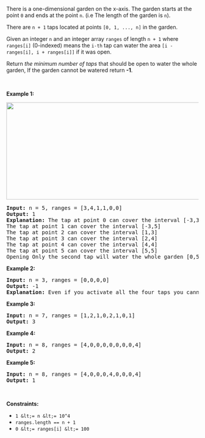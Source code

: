 There is a one-dimensional garden on the x-axis. The garden starts at the point `` 0 `` and ends at the point `` n ``. (i.e The length of the garden is `` n ``).

There are&nbsp;`` n + 1 `` taps located&nbsp;at points `` [0, 1, ..., n] `` in the garden.

Given an integer `` n `` and an integer array `` ranges `` of length `` n + 1 `` where `` ranges[i] `` (0-indexed) means the `` i-th `` tap can water the area `` [i - ranges[i], i + ranges[i]] `` if it was open.

Return _the minimum number of taps_ that should be open to water the whole garden, If the garden cannot be watered return __-1__.

&nbsp;

__Example 1:__

<img alt="" src="https://assets.leetcode.com/uploads/2020/01/16/1685_example_1.png" style="width: 525px; height: 255px;"/>

<pre>
<strong>Input:</strong> n = 5, ranges = [3,4,1,1,0,0]
<strong>Output:</strong> 1
<strong>Explanation:</strong> The tap at point 0 can cover the interval [-3,3]
The tap at point 1 can cover the interval [-3,5]
The tap at point 2 can cover the interval [1,3]
The tap at point 3 can cover the interval [2,4]
The tap at point 4 can cover the interval [4,4]
The tap at point 5 can cover the interval [5,5]
Opening Only the second tap will water the whole garden [0,5]
</pre>

__Example 2:__

<pre>
<strong>Input:</strong> n = 3, ranges = [0,0,0,0]
<strong>Output:</strong> -1
<strong>Explanation:</strong> Even if you activate all the four taps you cannot water the whole garden.
</pre>

__Example 3:__

<pre>
<strong>Input:</strong> n = 7, ranges = [1,2,1,0,2,1,0,1]
<strong>Output:</strong> 3
</pre>

__Example 4:__

<pre>
<strong>Input:</strong> n = 8, ranges = [4,0,0,0,0,0,0,0,4]
<strong>Output:</strong> 2
</pre>

__Example 5:__

<pre>
<strong>Input:</strong> n = 8, ranges = [4,0,0,0,4,0,0,0,4]
<strong>Output:</strong> 1
</pre>

&nbsp;

__Constraints:__

*   `` 1 &lt;= n &lt;= 10^4 ``
*   `` ranges.length == n + 1 ``
*   `` 0 &lt;= ranges[i] &lt;= 100 ``